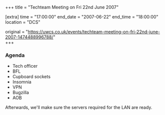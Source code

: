 +++
title = "Techteam Meeting on Fri 22nd June 2007"

[extra]
time = "17:00:00"
end_date = "2007-06-22"
end_time = "18:00:00"
location = "DCS"

original = "https://uwcs.co.uk/events/techteam-meeting-on-fri-22nd-june-2007-1474488996788/"    
+++

### Agenda

  - Tech officer
  - BFL
  - Cupboard sockets
  - Insomnia
  - VPN
  - Bugzilla
  - AOB

Afterwards, we'll make sure the servers required for the LAN are ready.

